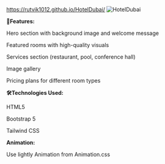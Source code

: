 https://rutvik1012.github.io/HotelDubai/
![HotelDubai](https://github.com/user-attachments/assets/b23644f6-580d-487d-b12e-cdce2345c119)


**🌟Features:**

  Hero section with background image and welcome message

  Featured rooms with high-quality visuals

  Services section (restaurant, pool, conference hall)

  Image gallery

  Pricing plans for different room types





**🛠️Technologies Used:**

  HTML5

  Bootstrap 5

  Tailwind CSS





**Animation:**

  Use lightly Animation from Animation.css
